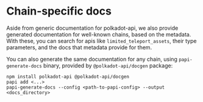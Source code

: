 # Chain-specific docs

Aside from generic documentation for polkadot-api, we also provide generated documentation for well-known chains, based
on the metadata.  
With these, you can search for apis like `limited_teleport_assets`, their type parameters, and the docs that
metadata provide for them.

You can also generate the same documentation for any chain, using `papi-generate-docs` binary, provided by
`@polkadot-api/docgen` package:

```
npm install polkadot-api @polkadot-api/docgen
papi add <...>
papi-generate-docs --config <path-to-papi-config> --output <docs_directory>
```

